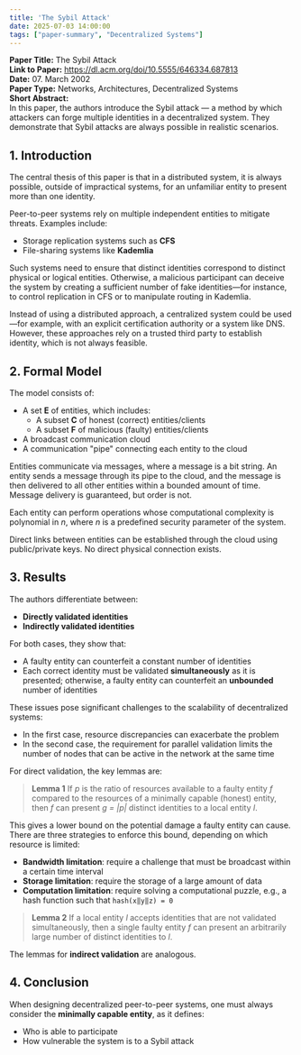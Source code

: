 ```yaml
---
title: 'The Sybil Attack'
date: 2025-07-03 14:00:00
tags: ["paper-summary", "Decentralized Systems"]
---
```


**Paper Title:** The Sybil Attack  
**Link to Paper:** https://dl.acm.org/doi/10.5555/646334.687813  
**Date:** 07. March 2002  
**Paper Type:** Networks, Architectures, Decentralized Systems   
**Short Abstract:**   
In this paper, the authors introduce the Sybil attack — a method by which attackers can forge multiple identities in a decentralized system. They demonstrate that Sybil attacks are always possible in realistic scenarios.


## 1. Introduction

The central thesis of this paper is that in a distributed system, it is always possible, outside of impractical systems, for an unfamiliar entity to present more than one identity.

Peer-to-peer systems rely on multiple independent entities to mitigate threats. Examples include:
* Storage replication systems such as **CFS**
* File-sharing systems like **Kademlia**

Such systems need to ensure that distinct identities correspond to distinct physical or logical entities. Otherwise, a malicious participant can deceive the system by creating a sufficient number of fake identities—for instance, to control replication in CFS or to manipulate routing in Kademlia.

Instead of using a distributed approach, a centralized system could be used—for example, with an explicit certification authority or a system like DNS. However, these approaches rely on a trusted third party to establish identity, which is not always feasible.


## 2. Formal Model

The model consists of:

* A set **E** of entities, which includes:
  * A subset **C** of honest (correct) entities/clients
  * A subset **F** of malicious (faulty) entities/clients
* A broadcast communication cloud
* A communication "pipe" connecting each entity to the cloud

Entities communicate via messages, where a message is a bit string. An entity sends a message through its pipe to the cloud, and the message is then delivered to all other entities within a bounded amount of time. Message delivery is guaranteed, but order is not.

Each entity can perform operations whose computational complexity is polynomial in *n*, where *n* is a predefined security parameter of the system.

Direct links between entities can be established through the cloud using public/private keys. No direct physical connection exists.


## 3. Results

The authors differentiate between:
* **Directly validated identities**
* **Indirectly validated identities**

For both cases, they show that:
* A faulty entity can counterfeit a constant number of identities
* Each correct identity must be validated **simultaneously** as it is presented; otherwise, a faulty entity can counterfeit an **unbounded** number of identities

These issues pose significant challenges to the scalability of decentralized systems:
* In the first case, resource discrepancies can exacerbate the problem
* In the second case, the requirement for parallel validation limits the number of nodes that can be active in the network at the same time

For direct validation, the key lemmas are:

> **Lemma 1**
> If *p* is the ratio of resources available to a faulty entity *f* compared to the resources of a minimally capable (honest) entity, then *f* can present *g = |p|* distinct identities to a local entity *l*.

This gives a lower bound on the potential damage a faulty entity can cause. There are three strategies to enforce this bound, depending on which resource is limited:

* **Bandwidth limitation**: require a challenge that must be broadcast within a certain time interval
* **Storage limitation**: require the storage of a large amount of data
* **Computation limitation**: require solving a computational puzzle, e.g., a hash function such that `hash(x‖y‖z) = 0`

> **Lemma 2**
> If a local entity *l* accepts identities that are not validated simultaneously, then a single faulty entity *f* can present an arbitrarily large number of distinct identities to *l*.

The lemmas for **indirect validation** are analogous.


## 4. Conclusion

When designing decentralized peer-to-peer systems, one must always consider the **minimally capable entity**, as it defines:
* Who is able to participate
* How vulnerable the system is to a Sybil attack
